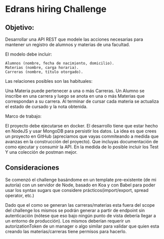 # Edrans hiring Challenge

## Objetivo:
 Desarrollar una API REST que modele las acciones necesarias para mantener un registro de alumnos y materias de una
 facultad.

El modelo debe incluir:

    Alumnos (nombre, fecha de nacimiento, domicilio). 
    Materias (nombre, carga horaria).
    Carreras (nombre, título otorgado).

Las relaciones posibles son las habituales:
 
Una Materia puede pertenecer a una o más Carreras. 
Un Alumno se inscribe en una carrera y luego se anota en una o más Materias que correspondan a su carrera.
Al terminar de cursar cada materia se actualiza el estado de cursado y la nota obtenida.

Marco de trabajo:

El proyecto debe ejecutarse en docker.
El desarrollo tiene que estar hecho en NodeJS y usar MongoDB para persistir los datos.
La idea es que crees un proyecto en GitHub (apreciamos que vayas commiteando a medida que avanzas en la construcción del
proyecto). Que incluyas documentación de como ejecutar y consumir la API.
En la medida de lo posible incluir los Test
Y una colección de postman mejor.

## Consideraciones

Se comenzó el challenge basándome en un template pre-existente (de mi autoría) con un servidor de Node, basado en Koa y
con Babel para poder usar los syntax sugars que considere prácticos(import/export, spread operator, etc.)

Dado que el como se generan las carreras/materias esta fuera del scope del challenge los mismos se podrán generar a
partir de endpoint sin autenticación (nótese que eso bajo ningún punto de vista debería llegar a un entorno de 
producción). Los mismos deberían requerir un autorizationToken de un manager o algo similar para validar que quien esta 
creando las materias/carreras tiene permisos para hacerlo. 
